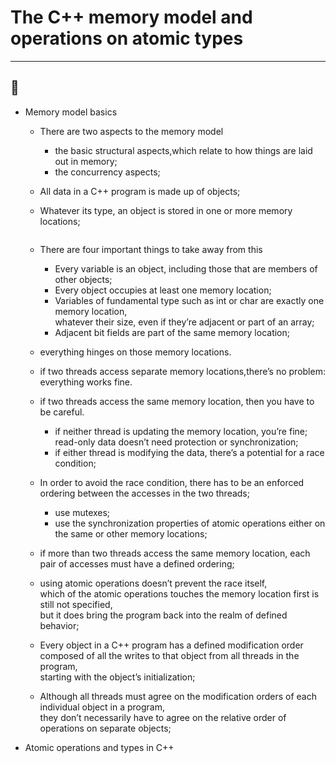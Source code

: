 # The C++ memory model and operations on atomic types
---
:art:
---
* Memory model basics
  * There are two aspects to the memory model
    * the basic structural aspects,which relate to how things are laid out in memory;
    * the concurrency aspects;
  * All data in a C++ program is made up of objects;
  * Whatever its type, an object is stored in one or more memory locations;

    ![]()

  * There are four important things to take away from this
    * Every variable is an object, including those that are members of other objects;
    * Every object occupies at least one memory location;
    * Variables of fundamental type such as int or char are exactly one memory location,  
      whatever their size, even if they’re adjacent or part of an array;
    * Adjacent bit fields are part of the same memory location;

  *  everything hinges on those memory locations.
    * if two threads access separate memory locations,there’s no problem: everything works fine.
    * if two threads access the same memory location, then you have to be careful.
      * if neither thread is updating the memory location, you’re fine;  
        read-only data doesn’t need protection or synchronization;
      * if either thread is modifying the data, there’s a potential for a race condition;
  * In order to avoid the race condition, there has to be an enforced ordering between the accesses in the two threads;
    * use mutexes;
    * use the synchronization properties of atomic operations either on the same or other memory locations;
  * if more than two threads access the same memory location, each pair of accesses must have a defined ordering;
  * using atomic operations doesn’t prevent the race itself,  
    which of the atomic operations touches the memory location first is still not specified,  
    but it does bring the program back into the realm of defined behavior;
  * Every object in a C++ program has a defined modification order  
    composed of all the writes to that object from all threads in the program,  
    starting with the object’s initialization;
  * Although all threads must agree on the modification orders of each individual object in a program,  
    they don’t necessarily have to agree on the relative order of operations on separate objects;

* Atomic operations and types in C++
